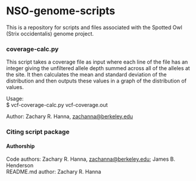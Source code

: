 # NSO-genome-scripts
This is a repository for scripts and files associated with the Spotted Owl (Strix occidentalis) genome project.

### coverage-calc.py
This script takes a coverage file as input where each line of the file has an integer giving the unfiltered allele depth summed across all of the alleles at the site. It then calculates the mean and standard deviation of the distribution and then outputs these values in a graph of the distribution of values.  

Usage:  
$ vcf-coverage-calc.py vcf-coverage.out  

Author: Zachary R. Hanna, zachanna@berkeley.edu  


### Citing script package

#### Authorship
Code authors: Zachary R. Hanna, zachanna@berkeley.edu; James B. Henderson  
README.md author: Zachary R. Hanna  
